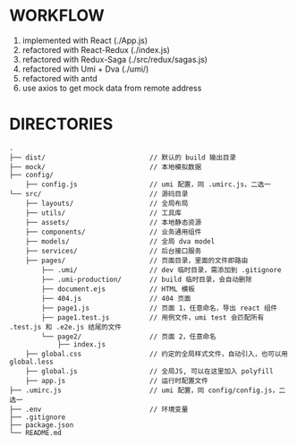 
WORKFLOW
========

1. implemented with React (./App.js)
2. refactored with React-Redux (./index.js)
3. refactored with Redux-Saga (./src/redux/sagas.js)
4. refactored with Umi + Dva (./umi/)
5. refactored with antd
6. use axios to get mock data from remote address


DIRECTORIES
===========
```
.
├── dist/                          // 默认的 build 输出目录
├── mock/                          // 本地模拟数据
├── config/
    ├── config.js                  // umi 配置，同 .umirc.js，二选一
└── src/                           // 源码目录
    ├── layouts/                   // 全局布局
    ├── utils/                     // 工具库
    ├── assets/                    // 本地静态资源
    ├── components/                // 业务通用组件                     
    ├── models/                    // 全局 dva model
    ├── services/                  // 后台接口服务
    ├── pages/                     // 页面目录，里面的文件即路由
        ├── .umi/                  // dev 临时目录，需添加到 .gitignore
        ├── .umi-production/       // build 临时目录，会自动删除
        ├── document.ejs           // HTML 模板
        ├── 404.js                 // 404 页面
        ├── page1.js               // 页面 1，任意命名，导出 react 组件
        ├── page1.test.js          // 用例文件，umi test 会匹配所有 .test.js 和 .e2e.js 结尾的文件
        └── page2/                 // 页面 2，任意命名
            ├── index.js                  
    ├── global.css                 // 约定的全局样式文件，自动引入，也可以用 global.less
    ├── global.js                  // 全局JS, 可以在这里加入 polyfill
    ├── app.js                     // 运行时配置文件
├── .umirc.js                      // umi 配置，同 config/config.js，二选一
├── .env                           // 环境变量
├── .gitignore                           
├── package.json
└── README.md 
```

